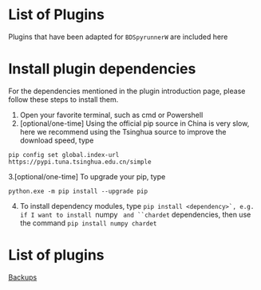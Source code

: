 # List of Plugins

Plugins that have been adapted for `BDSpyrunnerW` are included here

# Install plugin dependencies

For the dependencies mentioned in the plugin introduction page, please follow these steps to install them.

1. Open your favorite terminal, such as cmd or Powershell
2. [optional/one-time] Using the official pip source in China is very slow, here we recommend using the Tsinghua source to improve the download speed, type

```shell
pip config set global.index-url https://pypi.tuna.tsinghua.edu.cn/simple
```

3.[optional/one-time] To upgrade your pip, type

```shell
python.exe -m pip install --upgrade pip
```

4. To install dependency modules, type ``pip install <dependency>`, e.g. if I want to install ``numpy ` and ``chardet` dependencies, then use the command ``pip install numpy chardet``

# List of plugins

[Backups](Backups.md)
